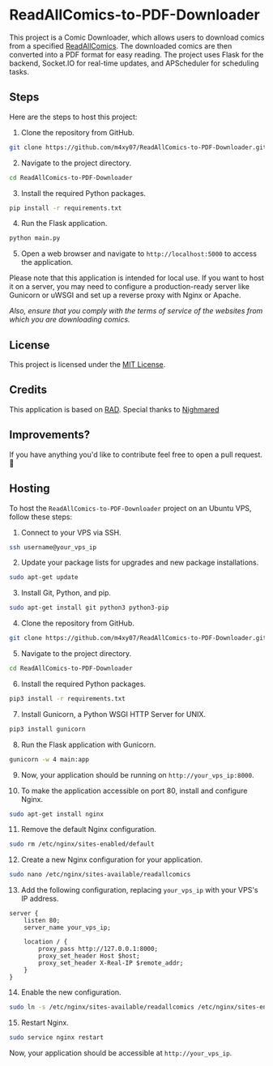 # ReadAllComics-to-PDF-Downloader

This project is a Comic Downloader, which allows users to download comics from a specified [ReadAllComics](https://readallcomics.com). The downloaded comics are then converted into a PDF format for easy reading. The project uses Flask for the backend, Socket.IO for real-time updates, and APScheduler for scheduling tasks.

## Steps
Here are the steps to host this project:

1. Clone the repository from GitHub.
```sh
git clone https://github.com/m4xy07/ReadAllComics-to-PDF-Downloader.git
```

2. Navigate to the project directory.
```sh
cd ReadAllComics-to-PDF-Downloader
```

3. Install the required Python packages.
```sh
pip install -r requirements.txt
```

4. Run the Flask application.
```sh
python main.py
```

5. Open a web browser and navigate to `http://localhost:5000` to access the application.

Please note that this application is intended for local use. If you want to host it on a server, you may need to configure a production-ready server like Gunicorn or uWSGI and set up a reverse proxy with Nginx or Apache. 

*Also, ensure that you comply with the terms of service of the websites from which you are downloading comics.*

## License
This project is licensed under the [MIT License](LICENSE).

## Credits
This application is based on [RAD](https://github.com/Nighmared/RAD). Special thanks to [Nighmared](https://github.com/Nighmared)

## Improvements?
If you have anything you'd like to contribute feel free to open a pull request. 💖


## Hosting

To host the `ReadAllComics-to-PDF-Downloader` project on an Ubuntu VPS, follow these steps:

1. Connect to your VPS via SSH.
```sh
ssh username@your_vps_ip
```

2. Update your package lists for upgrades and new package installations.
```sh
sudo apt-get update
```

3. Install Git, Python, and pip.
```sh
sudo apt-get install git python3 python3-pip
```

4. Clone the repository from GitHub.
```sh
git clone https://github.com/m4xy07/ReadAllComics-to-PDF-Downloader.git
```

5. Navigate to the project directory.
```sh
cd ReadAllComics-to-PDF-Downloader
```

6. Install the required Python packages.
```sh
pip3 install -r requirements.txt
```

7. Install Gunicorn, a Python WSGI HTTP Server for UNIX.
```sh
pip3 install gunicorn
```

8. Run the Flask application with Gunicorn.
```sh
gunicorn -w 4 main:app
```

9. Now, your application should be running on `http://your_vps_ip:8000`.

10. To make the application accessible on port 80, install and configure Nginx.
```sh
sudo apt-get install nginx
```

11. Remove the default Nginx configuration.
```sh
sudo rm /etc/nginx/sites-enabled/default
```

12. Create a new Nginx configuration for your application.
```sh
sudo nano /etc/nginx/sites-available/readallcomics
```

13. Add the following configuration, replacing `your_vps_ip` with your VPS's IP address.
```nginx
server {
    listen 80;
    server_name your_vps_ip;

    location / {
        proxy_pass http://127.0.0.1:8000;
        proxy_set_header Host $host;
        proxy_set_header X-Real-IP $remote_addr;
    }
}
```

14. Enable the new configuration.
```sh
sudo ln -s /etc/nginx/sites-available/readallcomics /etc/nginx/sites-enabled/
```

15. Restart Nginx.
```sh
sudo service nginx restart
```

Now, your application should be accessible at `http://your_vps_ip`.

